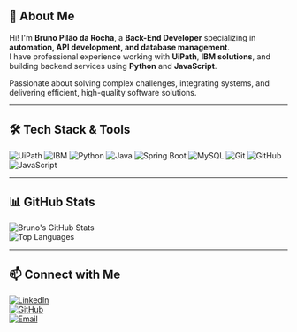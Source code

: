 ## 🚀 About Me
Hi! I'm **Bruno Pilão da Rocha**, a **Back-End Developer** specializing in **automation, API development, and database management**.  
I have professional experience working with **UiPath**, **IBM solutions**, and building backend services using **Python** and **JavaScript**.  

Passionate about solving complex challenges, integrating systems, and delivering efficient, high-quality software solutions.


---

## 🛠 Tech Stack & Tools
![UiPath](https://img.shields.io/badge/UiPath-FF6C37?style=for-the-badge&logo=uipath&logoColor=white)
![IBM](https://img.shields.io/badge/IBM-052FAD?style=for-the-badge&logo=ibm&logoColor=white)
![Python](https://img.shields.io/badge/Python-3776AB?style=for-the-badge&logo=python&logoColor=white)
![Java](https://img.shields.io/badge/Java-007396?style=for-the-badge&logo=java&logoColor=white)
![Spring Boot](https://img.shields.io/badge/Spring%20Boot-6DB33F?style=for-the-badge&logo=springboot&logoColor=white)
![MySQL](https://img.shields.io/badge/MySQL-4479A1?style=for-the-badge&logo=mysql&logoColor=white)
![Git](https://img.shields.io/badge/Git-F05032?style=for-the-badge&logo=git&logoColor=white)
![GitHub](https://img.shields.io/badge/GitHub-181717?style=for-the-badge&logo=github&logoColor=white)
![JavaScript](https://img.shields.io/badge/JavaScript-007396?style=for-the-badge&logo=java&logoColor=white)

---

## 📊 GitHub Stats
![Bruno's GitHub Stats](https://github-readme-stats.vercel.app/api?username=brunopdrocha&show_icons=true&theme=radical)  
![Top Languages](https://github-readme-stats.vercel.app/api/top-langs/?username=brunopdrocha&layout=compact&theme=radical)

---

## 📫 Connect with Me
[![LinkedIn](https://img.shields.io/badge/LinkedIn-0077B5?style=for-the-badge&logo=linkedin&logoColor=white)](https://www.linkedin.com/in/brunopilaodarocha/)  
[![GitHub](https://img.shields.io/badge/GitHub-100000?style=for-the-badge&logo=github&logoColor=white)](https://github.com/brunopdrocha)  
[![Email](https://img.shields.io/badge/Email-D14836?style=for-the-badge&logo=gmail&logoColor=white)](mailto:brunopdrocha@gmail.com)
